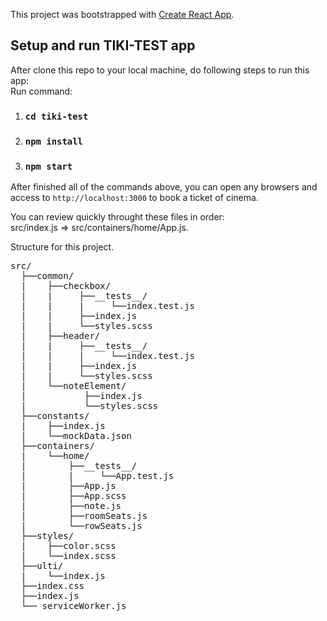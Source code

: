 This project was bootstrapped with [Create React App](https://github.com/facebook/create-react-app).

## Setup and run TIKI-TEST app

After clone this repo to your local machine, do following steps to run this app:   
Run command:
1. ### `cd tiki-test`
2. ### `npm install`
3. ### `npm start`

After finished all of the commands above, you can open any browsers and   
access to `http://localhost:3000` to book a ticket of cinema.

You can review quickly throught these files in order:   
src/index.js => src/containers/home/App.js.

Structure for this project.   

<pre>
src/   
  ├──common/  
  |    ├──checkbox/   
  |    |     ├──__tests__/   
  |    |     |     └──index.test.js   
  |    |     ├──index.js   
  |    |     └──styles.scss   
  |    ├──header/   
  |    |     ├──__tests__/   
  |    |     |     └──index.test.js   
  |    |     ├──index.js   
  |    |     └──styles.scss   
  |    └──noteElement/   
  |           ├──index.js   
  |           └──styles.scss   
  ├──constants/   
  |    ├──index.js   
  |    └──mockData.json   
  ├──containers/   
  |    └──home/   
  |        ├──__tests__/   
  |        |     └──App.test.js   
  |        ├──App.js   
  |        ├──App.scss      
  |        ├──note.js      
  |        ├──roomSeats.js      
  |        └──rowSeats.js      
  ├──styles/   
  |    ├──color.scss   
  |    └──index.scss   
  ├──ulti/   
  |    └──index.js   
  ├──index.css   
  ├──index.js   
  └── serviceWorker.js
</pre>

